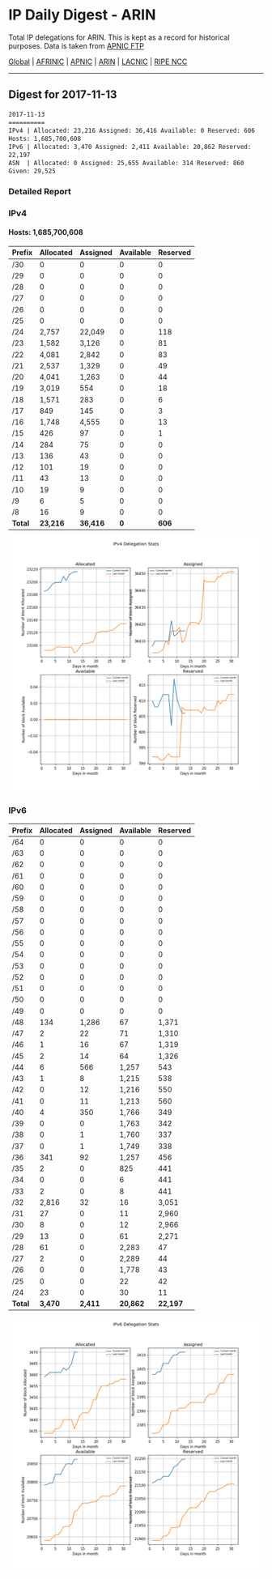 # IP Daily Digest - ARIN 

Total IP delegations for ARIN. This is kept as a record for historical purposes. Data is taken from [APNIC FTP](https://ftp.apnic.net/)

[Global](https://github.com/csmets/IP-Daily-Digest) | [AFRINIC](https://github.com/csmets/IP-Daily-Digest/tree/master/archives/AFRINIC) | [APNIC](https://github.com/csmets/IP-Daily-Digest/tree/master/archives/APNIC) | [ARIN](https://github.com/csmets/IP-Daily-Digest/tree/master/archives/ARIN) | [LACNIC](https://github.com/csmets/IP-Daily-Digest/tree/master/archives/LACNIC) | [RIPE NCC](https://github.com/csmets/IP-Daily-Digest/tree/master/archives/RIPE_NCC)

---

## Digest for 2017-11-13
```
2017-11-13
==========
IPv4 | Allocated: 23,216 Assigned: 36,416 Available: 0 Reserved: 606 Hosts: 1,685,700,608
IPv6 | Allocated: 3,470 Assigned: 2,411 Available: 20,862 Reserved: 22,197
ASN  | Allocated: 0 Assigned: 25,655 Available: 314 Reserved: 860 Given: 29,525
```

### Detailed Report

### IPv4

#### Hosts: **1,685,700,608**

| Prefix | Allocated | Assigned | Available | Reserved |
| ----- | ----- | ----- | ----- | ----- |
| /30 | 0 | 0 | 0 | 0 |
| /29 | 0 | 0 | 0 | 0 |
| /28 | 0 | 0 | 0 | 0 |
| /27 | 0 | 0 | 0 | 0 |
| /26 | 0 | 0 | 0 | 0 |
| /25 | 0 | 0 | 0 | 0 |
| /24 | 2,757 | 22,049 | 0 | 118 |
| /23 | 1,582 | 3,126 | 0 | 81 |
| /22 | 4,081 | 2,842 | 0 | 83 |
| /21 | 2,537 | 1,329 | 0 | 49 |
| /20 | 4,041 | 1,263 | 0 | 44 |
| /19 | 3,019 | 554 | 0 | 18 |
| /18 | 1,571 | 283 | 0 | 6 |
| /17 | 849 | 145 | 0 | 3 |
| /16 | 1,748 | 4,555 | 0 | 13 |
| /15 | 426 | 97 | 0 | 1 |
| /14 | 284 | 75 | 0 | 0 |
| /13 | 136 | 43 | 0 | 0 |
| /12 | 101 | 19 | 0 | 0 |
| /11 | 43 | 13 | 0 | 0 |
| /10 | 19 | 9 | 0 | 0 |
| /9 | 6 | 5 | 0 | 0 |
| /8 | 16 | 9 | 0 | 0 |
| **Total** | **23,216** | **36,416** | **0** | **606** |

![ipv4-stats](ipv4-figure.png)

### IPv6

| Prefix | Allocated | Assigned | Available | Reserved |
| ----- | ----- | ----- | ----- | ----- |
| /64 | 0 | 0 | 0 | 0 |
| /63 | 0 | 0 | 0 | 0 |
| /62 | 0 | 0 | 0 | 0 |
| /61 | 0 | 0 | 0 | 0 |
| /60 | 0 | 0 | 0 | 0 |
| /59 | 0 | 0 | 0 | 0 |
| /58 | 0 | 0 | 0 | 0 |
| /57 | 0 | 0 | 0 | 0 |
| /56 | 0 | 0 | 0 | 0 |
| /55 | 0 | 0 | 0 | 0 |
| /54 | 0 | 0 | 0 | 0 |
| /53 | 0 | 0 | 0 | 0 |
| /52 | 0 | 0 | 0 | 0 |
| /51 | 0 | 0 | 0 | 0 |
| /50 | 0 | 0 | 0 | 0 |
| /49 | 0 | 0 | 0 | 0 |
| /48 | 134 | 1,286 | 67 | 1,371 |
| /47 | 2 | 22 | 71 | 1,310 |
| /46 | 1 | 16 | 67 | 1,319 |
| /45 | 2 | 14 | 64 | 1,326 |
| /44 | 6 | 566 | 1,257 | 543 |
| /43 | 1 | 8 | 1,215 | 538 |
| /42 | 0 | 12 | 1,216 | 550 |
| /41 | 0 | 11 | 1,213 | 560 |
| /40 | 4 | 350 | 1,766 | 349 |
| /39 | 0 | 0 | 1,763 | 342 |
| /38 | 0 | 1 | 1,760 | 337 |
| /37 | 0 | 1 | 1,749 | 338 |
| /36 | 341 | 92 | 1,257 | 456 |
| /35 | 2 | 0 | 825 | 441 |
| /34 | 0 | 0 | 6 | 441 |
| /33 | 2 | 0 | 8 | 441 |
| /32 | 2,816 | 32 | 16 | 3,051 |
| /31 | 27 | 0 | 11 | 2,960 |
| /30 | 8 | 0 | 12 | 2,966 |
| /29 | 13 | 0 | 61 | 2,271 |
| /28 | 61 | 0 | 2,283 | 47 |
| /27 | 2 | 0 | 2,289 | 44 |
| /26 | 0 | 0 | 1,778 | 43 |
| /25 | 0 | 0 | 22 | 42 |
| /24 | 23 | 0 | 30 | 11 |
| **Total** | **3,470** | **2,411** | **20,862** | **22,197** |

![ipv6-stats](ipv6-figure.png)